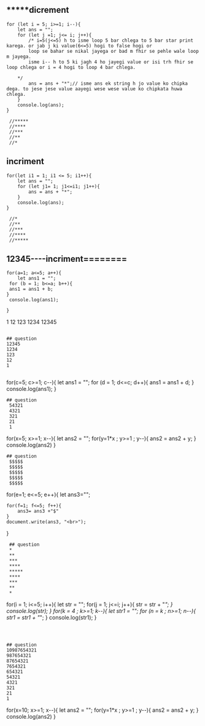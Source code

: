 ## *****dicrement
```
for (let i = 5; i>=1; i--){
    let ans = "";
    for (let j =1; j<= i; j++){ 
        /* i=5(j<=5) h to isme loop 5 bar chlega to 5 bar star print karega. or jab j ki value(6<=5) hogi to false hogi or 
        loop se bahar se nikal jayega or bad m fhir se pehle wale loop m jayega. 
        isme i-- h to 5 ki jagh 4 ho jayegi value or isi trh fhir se loop chlega or i = 4 hogi to loop 4 bar chlega. 

    */
        ans = ans + "*";// isme ans ek string h jo value ko chipka dega. to jese jese value aayegi wese wese value ko chipkata huwa chlega.
    }
    console.log(ans);
}
```
```
 //*****
 //****
 //***
 //**
 //*
```
## incriment
```
for(let i1 = 1; i1 <= 5; i1++){
    let ans = "";
    for (let j1= 1; j1<=i1; j1++){
        ans = ans + "*";
    }
    console.log(ans);
}
```
```
 //*
 //**
 //***
 //****
 //*****
```

## 12345----incriment========
```
for(a=1; a<=5; a++){
    let ans1 = "";
 for (b = 1; b<=a; b++){
 ans1 = ans1 + b;
}
 console.log(ans1);
    
}
```
1
12
123
1234
12345
```

## question
12345
1234
123
12
1


```
for(c=5; c>=1; c--){
    let ans1 = "";
 for (d = 1; d<=c; d++){
 ans1 = ans1 + d;
}
 console.log(ans1);
}
```
## question
 54321
 4321
 321
 21
 1
```
for(x=5; x>=1; x--){
    let ans2 = "";
    for(y=1*x ; y>=1 ; y--){
        ans2 = ans2 + y;
    }
    console.log(ans2)
}
```
## question
 $$$$$
 $$$$$
 $$$$$
 $$$$$
 $$$$$
```
 for(e=1; e<=5; e++){
    let ans3="";
   
    for(f=1; f<=5; f++){
        ans3= ans3 +"$"
    }
    document.write(ans3, "<br>");
 }
```
 ## question
 *
 **
 ***
 ****
 *****
 ****
 ***
 **
 *
```

for(i = 1; i<=5; i++){
    let str = "";
    for(j = 1; j<=i; j++){
        str = str + "*";
    }
    console.log(str);
}
for(k = 4 ; k>=1; k--){
    let str1 = "";
    for (n = k ; n>=1; n--){
        str1 = str1 + "*";
    }
    console.log(str1);
}
```



## question
10987654321
987654321
87654321
7654321
654321
54321
4321
321
21
1
```
for(x=10; x>=1; x--){
    let ans2 = "";
    for(y=1*x ; y>=1 ; y--){
        ans2 = ans2 + y;
    }
    console.log(ans2)
}
```




